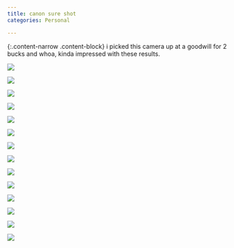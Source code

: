 ```yaml
---                                                                                                                                
title: canon sure shot
categories: Personal

---
```


{:.content-narrow .content-block}
i picked this camera up at a goodwill for 2 bucks and whoa, kinda impressed with these results.

![](/images/blog/canon-sure-shot/000530220010.jpg)

![](/images/blog/canon-sure-shot/000530220014.jpg)

![](/images/blog/canon-sure-shot/000530220018.jpg)

![](/images/blog/canon-sure-shot/000530220032.jpg)

![](/images/blog/canon-sure-shot/000530230006.jpg)

![](/images/blog/canon-sure-shot/000530230007.jpg)

![](/images/blog/canon-sure-shot/000530230024.jpg)

![](/images/blog/canon-sure-shot/000530230027.jpg)

![](/images/blog/canon-sure-shot/000530230032.jpg)

![](/images/blog/canon-sure-shot/000530230036.jpg)

![](/images/blog/canon-sure-shot/000530240011.jpg)

![](/images/blog/canon-sure-shot/000530240018.jpg)

![](/images/blog/canon-sure-shot/000530240020.jpg)

![](/images/blog/canon-sure-shot/000530240026.jpg)

~~~
